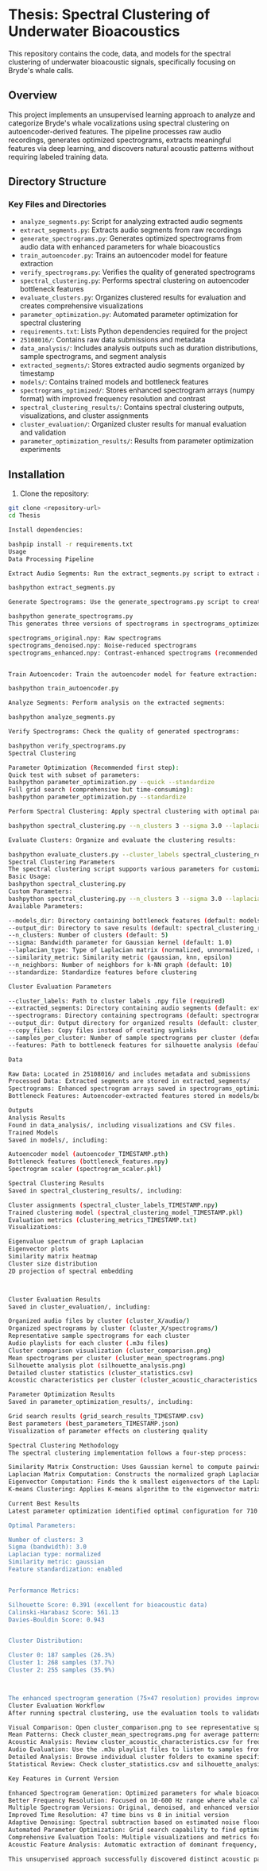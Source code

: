 # Thesis: Spectral Clustering of Underwater Bioacoustics

This repository contains the code, data, and models for the spectral clustering of underwater bioacoustic signals, specifically focusing on Bryde's whale calls.

## Overview

This project implements an unsupervised learning approach to analyze and categorize Bryde's whale vocalizations using spectral clustering on autoencoder-derived features. The pipeline processes raw audio recordings, generates optimized spectrograms, extracts meaningful features via deep learning, and discovers natural acoustic patterns without requiring labeled training data.

## Directory Structure

### Key Files and Directories

- `analyze_segments.py`: Script for analyzing extracted audio segments
- `extract_segments.py`: Extracts audio segments from raw recordings
- `generate_spectrograms.py`: Generates optimized spectrograms from audio data with enhanced parameters for whale bioacoustics
- `train_autoencoder.py`: Trains an autoencoder model for feature extraction
- `verify_spectrograms.py`: Verifies the quality of generated spectrograms
- `spectral_clustering.py`: Performs spectral clustering on autoencoder bottleneck features
- `evaluate_clusters.py`: Organizes clustered results for evaluation and creates comprehensive visualizations
- `parameter_optimization.py`: Automated parameter optimization for spectral clustering
- `requirements.txt`: Lists Python dependencies required for the project
- `25108016/`: Contains raw data submissions and metadata
- `data_analysis/`: Includes analysis outputs such as duration distributions, sample spectrograms, and segment analysis
- `extracted_segments/`: Stores extracted audio segments organized by timestamp
- `models/`: Contains trained models and bottleneck features
- `spectrograms_optimized/`: Stores enhanced spectrogram arrays (numpy format) with improved frequency resolution and contrast
- `spectral_clustering_results/`: Contains spectral clustering outputs, visualizations, and cluster assignments
- `cluster_evaluation/`: Organized cluster results for manual evaluation and validation
- `parameter_optimization_results/`: Results from parameter optimization experiments

## Installation

1. Clone the repository:
```bash
git clone <repository-url>
cd Thesis

Install dependencies:

bashpip install -r requirements.txt
Usage
Data Processing Pipeline

Extract Audio Segments: Run the extract_segments.py script to extract audio segments from raw recordings:

bashpython extract_segments.py

Generate Spectrograms: Use the generate_spectrograms.py script to create optimized spectrograms:

bashpython generate_spectrograms.py
This generates three versions of spectrograms in spectrograms_optimized/:

spectrograms_original.npy: Raw spectrograms
spectrograms_denoised.npy: Noise-reduced spectrograms
spectrograms_enhanced.npy: Contrast-enhanced spectrograms (recommended for clustering)


Train Autoencoder: Train the autoencoder model for feature extraction:

bashpython train_autoencoder.py

Analyze Segments: Perform analysis on the extracted segments:

bashpython analyze_segments.py

Verify Spectrograms: Check the quality of generated spectrograms:

bashpython verify_spectrograms.py
Spectral Clustering

Parameter Optimization (Recommended first step):
Quick test with subset of parameters:
bashpython parameter_optimization.py --quick --standardize
Full grid search (comprehensive but time-consuming):
bashpython parameter_optimization.py --standardize

Perform Spectral Clustering: Apply spectral clustering with optimal parameters:

bashpython spectral_clustering.py --n_clusters 3 --sigma 3.0 --laplacian_type normalized --similarity_metric gaussian --standardize

Evaluate Clusters: Organize and evaluate the clustering results:

bashpython evaluate_clusters.py --cluster_labels spectral_clustering_results/spectral_cluster_labels_TIMESTAMP.npy --features models/bottleneck_features.npy
Spectral Clustering Parameters
The spectral clustering script supports various parameters for customization:
Basic Usage:
bashpython spectral_clustering.py
Custom Parameters:
bashpython spectral_clustering.py --n_clusters 3 --sigma 3.0 --laplacian_type normalized --standardize
Available Parameters:

--models_dir: Directory containing bottleneck features (default: models)
--output_dir: Directory to save results (default: spectral_clustering_results)
--n_clusters: Number of clusters (default: 5)
--sigma: Bandwidth parameter for Gaussian kernel (default: 1.0)
--laplacian_type: Type of Laplacian matrix (normalized, unnormalized, rw)
--similarity_metric: Similarity metric (gaussian, knn, epsilon)
--n_neighbors: Number of neighbors for k-NN graph (default: 10)
--standardize: Standardize features before clustering

Cluster Evaluation Parameters

--cluster_labels: Path to cluster labels .npy file (required)
--extracted_segments: Directory containing audio segments (default: extracted_segments)
--spectrograms: Directory containing spectrograms (default: spectrograms_optimized)
--output_dir: Output directory for organized results (default: cluster_evaluation)
--copy_files: Copy files instead of creating symlinks
--samples_per_cluster: Number of sample spectrograms per cluster (default: 5)
--features: Path to bottleneck features for silhouette analysis (default: models/bottleneck_features.npy)

Data

Raw Data: Located in 25108016/ and includes metadata and submissions
Processed Data: Extracted segments are stored in extracted_segments/
Spectrograms: Enhanced spectrogram arrays saved in spectrograms_optimized/ as numpy arrays
Bottleneck Features: Autoencoder-extracted features stored in models/bottleneck_features.npy

Outputs
Analysis Results
Found in data_analysis/, including visualizations and CSV files.
Trained Models
Saved in models/, including:

Autoencoder model (autoencoder_TIMESTAMP.pth)
Bottleneck features (bottleneck_features.npy)
Spectrogram scaler (spectrogram_scaler.pkl)

Spectral Clustering Results
Saved in spectral_clustering_results/, including:

Cluster assignments (spectral_cluster_labels_TIMESTAMP.npy)
Trained clustering model (spectral_clustering_model_TIMESTAMP.pkl)
Evaluation metrics (clustering_metrics_TIMESTAMP.txt)
Visualizations:

Eigenvalue spectrum of graph Laplacian
Eigenvector plots
Similarity matrix heatmap
Cluster size distribution
2D projection of spectral embedding



Cluster Evaluation Results
Saved in cluster_evaluation/, including:

Organized audio files by cluster (cluster_X/audio/)
Organized spectrograms by cluster (cluster_X/spectrograms/)
Representative sample spectrograms for each cluster
Audio playlists for each cluster (.m3u files)
Cluster comparison visualization (cluster_comparison.png)
Mean spectrograms per cluster (cluster_mean_spectrograms.png)
Silhouette analysis plot (silhouette_analysis.png)
Detailed cluster statistics (cluster_statistics.csv)
Acoustic characteristics per cluster (cluster_acoustic_characteristics.csv)

Parameter Optimization Results
Saved in parameter_optimization_results/, including:

Grid search results (grid_search_results_TIMESTAMP.csv)
Best parameters (best_parameters_TIMESTAMP.json)
Visualization of parameter effects on clustering quality

Spectral Clustering Methodology
The spectral clustering implementation follows a four-step process:

Similarity Matrix Construction: Uses Gaussian kernel to compute pairwise similarities between autoencoder features
Laplacian Matrix Computation: Constructs the normalized graph Laplacian from the similarity matrix
Eigenvector Computation: Finds the k smallest eigenvectors of the Laplacian matrix
K-means Clustering: Applies K-means algorithm to the eigenvector matrix to obtain final cluster assignments

Current Best Results
Latest parameter optimization identified optimal configuration for 710 Bryde's whale call segments:

Optimal Parameters:

Number of clusters: 3
Sigma (bandwidth): 3.0
Laplacian type: normalized
Similarity metric: gaussian
Feature standardization: enabled


Performance Metrics:

Silhouette Score: 0.391 (excellent for bioacoustic data)
Calinski-Harabasz Score: 561.13
Davies-Bouldin Score: 0.943


Cluster Distribution:

Cluster 0: 187 samples (26.3%)
Cluster 1: 268 samples (37.7%)
Cluster 2: 255 samples (35.9%)



The enhanced spectrogram generation (75×47 resolution) provides improved frequency resolution and contrast, better capturing the harmonic structure of Bryde's whale calls compared to initial implementations.
Cluster Evaluation Workflow
After running spectral clustering, use the evaluation tools to validate results:

Visual Comparison: Open cluster_comparison.png to see representative spectrograms from each cluster
Mean Patterns: Check cluster_mean_spectrograms.png for average patterns and variability within clusters
Acoustic Analysis: Review cluster_acoustic_characteristics.csv for frequency and temporal properties
Audio Evaluation: Use the .m3u playlist files to listen to samples from each cluster
Detailed Analysis: Browse individual cluster folders to examine specific samples
Statistical Review: Check cluster_statistics.csv and silhouette_analysis.png for quantitative analysis

Key Features in Current Version

Enhanced Spectrogram Generation: Optimized parameters for whale bioacoustics (1024 FFT size, 64 hop length)
Better Frequency Resolution: Focused on 10-600 Hz range where whale calls occur
Multiple Spectrogram Versions: Original, denoised, and enhanced versions for comparison
Improved Time Resolution: 47 time bins vs 8 in initial version
Adaptive Denoising: Spectral subtraction based on estimated noise floor
Automated Parameter Optimization: Grid search capability to find optimal clustering parameters
Comprehensive Evaluation Tools: Multiple visualizations and metrics for cluster validation
Acoustic Feature Analysis: Automatic extraction of dominant frequency, bandwidth, and duration per cluster

This unsupervised approach successfully discovered distinct acoustic patterns in Bryde's whale calls without requiring labeled training data, providing insights into the natural vocal repertoire of this species.